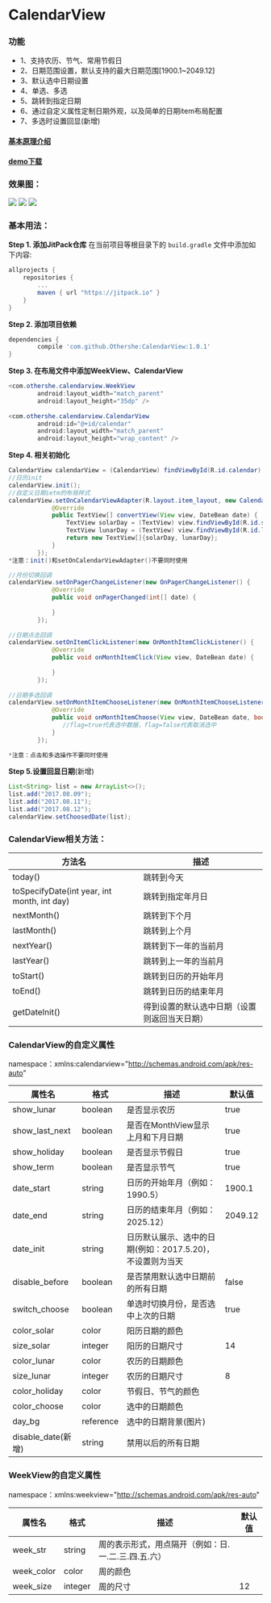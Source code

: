 # CalendarView

### 功能
* 1、支持农历、节气、常用节假日
* 2、日期范围设置，默认支持的最大日期范围[1900.1~2049.12]
* 3、默认选中日期设置
* 4、单选、多选
* 5、跳转到指定日期
* 6、通过自定义属性定制日期外观，以及简单的日期item布局配置
* 7、多选时设置回显(新增)

#### [基本原理介绍](http://www.jianshu.com/p/304c8e70d0bd)    
#### [demo下载](https://fir.im/vehj?release_id=59154975ca87a8790e00015b)

### 效果图：

![](https://github.com/Othershe/CalendarView/blob/master/screenshot/1.gif)
![](https://github.com/Othershe/CalendarView/blob/master/screenshot/2.gif)
![](https://github.com/Othershe/CalendarView/blob/master/screenshot/3.gif)

### 基本用法：
**Step 1. 添加JitPack仓库**
在当前项目等根目录下的 `build.gradle` 文件中添加如下内容:
``` gradle
allprojects {
    repositories {
        ...
        maven { url "https://jitpack.io" }
    }
}
```
**Step 2. 添加项目依赖**
``` gradle
dependencies {
        compile 'com.github.Othershe:CalendarView:1.0.1'
}
```
**Step 3. 在布局文件中添加WeekView、CalendarView**
```java
<com.othershe.calendarview.WeekView
        android:layout_width="match_parent"
        android:layout_height="35dp" />
        
<com.othershe.calendarview.CalendarView
        android:id="@+id/calendar"
        android:layout_width="match_parent"
        android:layout_height="wrap_content" />
```
**Step 4. 相关初始化**
```java
CalendarView calendarView = (CalendarView) findViewById(R.id.calendar);
//日历init
calendarView.init();
//自定义日期ietm的布局样式
calendarView.setOnCalendarViewAdapter(R.layout.item_layout, new CalendarViewAdapter() {
            @Override
            public TextView[] convertView(View view, DateBean date) {
                TextView solarDay = (TextView) view.findViewById(R.id.solar_day);
                TextView lunarDay = (TextView) view.findViewById(R.id.lunar_day);
                return new TextView[]{solarDay, lunarDay};
            }
        });
*注意：init()和setOnCalendarViewAdapter()不要同时使用

//月份切换回调
calendarView.setOnPagerChangeListener(new OnPagerChangeListener() {
            @Override
            public void onPagerChanged(int[] date) {
                
            }
        });
        
//日期点击回调
calendarView.setOnItemClickListener(new OnMonthItemClickListener() {
            @Override
            public void onMonthItemClick(View view, DateBean date) {
                
            }
        });
        
//日期多选回调
calendarView.setOnMonthItemChooseListener(new OnMonthItemChooseListener() {
            @Override
            public void onMonthItemChoose(View view, DateBean date, boolean flag) {
               //flag=true代表选中数据，flag=false代表取消选中
            }
        });
        
*注意：点击和多选操作不要同时使用
```
**Step 5.设置回显日期**(新增)
```java
List<String> list = new ArrayList<>();
list.add("2017.08.09");
list.add("2017.08.11");
list.add("2017.08.12");
calendarView.setChoosedDate(list);
```
### CalendarView相关方法：
|方法名|描述
|---|---|
|today()| 跳转到今天
|toSpecifyDate(int year, int month, int day)|跳转到指定年月日
|nextMonth()|跳转到下个月
|lastMonth()|跳转到上个月
|nextYear()|跳转到下一年的当前月
|lastYear()|跳转到上一年的当前月
|toStart()|跳转到日历的开始年月
|toEnd()|跳转到日历的结束年月
|getDateInit()|得到设置的默认选中日期（设置则返回当天日期）

### CalendarView的自定义属性
namespace：xmlns:calendarview="http://schemas.android.com/apk/res-auto"

|属性名|格式|描述|默认值
|---|---|---|---|
|show_lunar|boolean|是否显示农历|true
|show_last_next|boolean|是否在MonthView显示上月和下月日期|true
|show_holiday|boolean|是否显示节假日|true
|show_term|boolean|是否显示节气|true
|date_start|string|日历的开始年月（例如：1990.5）|1900.1
|date_end|string|日历的结束年月（例如：2025.12）|2049.12
|date_init|string|日历默认展示、选中的日期(例如：2017.5.20)，不设置则为当天
|disable_before|boolean|是否禁用默认选中日期前的所有日期|false
|switch_choose|boolean|单选时切换月份，是否选中上次的日期|true
|color_solar|color|阳历日期的颜色
|size_solar|integer|阳历的日期尺寸|14
|color_lunar|color|农历的日期颜色
|size_lunar|integer|农历的日期尺寸|8
|color_holiday|color|节假日、节气的颜色
|color_choose|color|选中的日期颜色
|day_bg|reference|选中的日期背景(图片)
|disable_date(新增)|string|禁用以后的所有日期

### WeekView的自定义属性
namespace：xmlns:weekview="http://schemas.android.com/apk/res-auto"

|属性名|格式|描述|默认值
|---|---|---|---|
|week_str|string|周的表示形式，用点隔开（例如：日.一.二.三.四.五.六）
|week_color|color|周的颜色
|week_size|integer|周的尺寸|12
